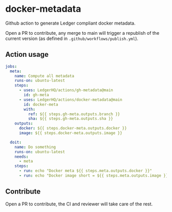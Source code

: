 # docker-metadata

Github action to generate Ledger compliant docker metadata.

Open a PR to contribute, any merge to main will trigger a republish of the
current version (as defined in `.github/workflows/publish.yml`).

## Action usage

```yaml
jobs:
  meta:
    name: Compute all metadata
    runs-on: ubuntu-latest
    steps:
      - uses: LedgerHQ/actions/gh-metadata@main
        id: gh-meta
      - uses: LedgerHQ/actions/docker-metadata@main
        id: docker-meta
        with:
          ref: ${{ steps.gh-meta.outputs.branch }}
          sha: ${{ steps.gh-meta.outputs.sha }}
    outputs:
      docker: ${{ steps.docker-meta.outputs.docker }}
      image: ${{ steps.docker-meta.outputs.image }}

  doit:
    name: Do something
    runs-on: ubuntu-latest
    needs:
      - meta
    steps:
      - run: echo "Docker meta ${{ steps.meta.outputs.docker }}"
      - run: echo "Docker image short = ${{ steps.meta.outputs.image }}"
```

## Contribute

Open a PR to contribute, the CI and reviewer will take care of the rest.
